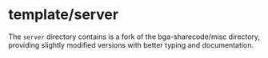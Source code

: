 template/server
===============

The `server` directory contains is a fork of the bga-sharecode/misc directory, providing slightly modified versions with better typing and documentation.